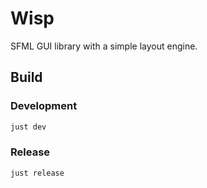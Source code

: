 # Wisp

SFML GUI library with a simple layout engine.

## Build

### Development

```bash
just dev
```

### Release

```bash
just release
```
